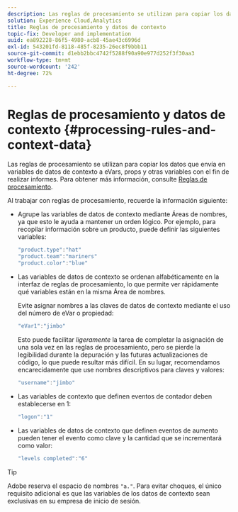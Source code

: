 ```yaml
---
description: Las reglas de procesamiento se utilizan para copiar los datos que envía en variables de datos de contexto a eVars, props y otras variables con el fin de realizar informes.
solution: Experience Cloud,Analytics
title: Reglas de procesamiento y datos de contexto
topic-fix: Developer and implementation
uuid: ea892228-86f5-4980-acb8-45ae43c6996d
exl-id: 543201fd-8118-485f-8235-26ec8f9bbb11
source-git-commit: d1ebb2bbc4742f5288f90a90e977d252f3f30aa3
workflow-type: tm+mt
source-wordcount: '242'
ht-degree: 72%

---
```


# Reglas de procesamiento y datos de contexto  {#processing-rules-and-context-data}

Las reglas de procesamiento se utilizan para copiar los datos que envía en variables de datos de contexto a eVars, props y otras variables con el fin de realizar informes. Para obtener más información, consulte [Reglas de procesamiento](https://experienceleague.adobe.com/docs/analytics/admin/admin-tools/processing-rules/processing-rules.html).

Al trabajar con reglas de procesamiento, recuerde la información siguiente:

* Agrupe las variables de datos de contexto mediante Áreas de nombres, ya que esto le ayuda a mantener un orden lógico. Por ejemplo, para recopilar información sobre un producto, puede definir las siguientes variables:

   ```js
   "product.type":"hat" 
   "product.team":"mariners" 
   "product.color":"blue"
   ```

* Las variables de datos de contexto se ordenan alfabéticamente en la interfaz de reglas de procesamiento, lo que permite ver rápidamente qué variables están en la misma Área de nombres.

   Evite asignar nombres a las claves de datos de contexto mediante el uso del número de eVar o propiedad:

   ```js
   "eVar1":"jimbo"
   ```

   Esto puede facilitar *ligeramente* la tarea de completar la asignación de una sola vez en las reglas de procesamiento, pero se pierde la legibilidad durante la depuración y las futuras actualizaciones de código, lo que puede resultar más difícil. En su lugar, recomendamos encarecidamente que use nombres descriptivos para claves y valores:

   ```js
   "username":"jimbo"
   ```

* Las variables de contexto que definen eventos de contador deben establecerse en 1:

   ```js
   "logon":"1"
   ```

* Las variables de datos de contexto que definen eventos de aumento pueden tener el evento como clave y la cantidad que se incrementará como valor:

   ```js
   "levels completed":"6"
   ```

>[!TIP]
>
>Adobe reserva el espacio de nombres `"a."`. Para evitar choques, el único requisito adicional es que las variables de los datos de contexto sean exclusivas en su empresa de inicio de sesión.
